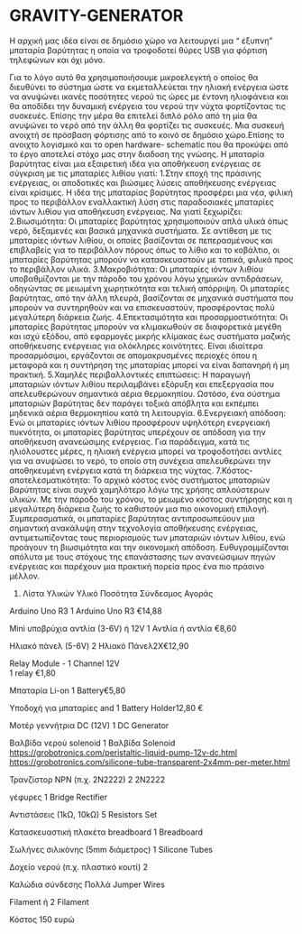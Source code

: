 # GRAVITY-GENERATOR

Η αρχική μας ιδέα είναι σε δημόσιο χώρο να λειτουργεί μια “ έξυπνη” μπαταρία βαρύτητας η οποία να τροφοδοτεί θύρες USB για φόρτιση τηλεφώνων και όχι μόνο. 

Για το λόγο αυτό θα χρησιμοποιήσουμε μικροελεγκτή ο οποίος θα διευθύνει το σύστημα ώστε να εκμεταλλεύεται την ηλιακή ενέργεια ώστε να ανυψώνει ικανές ποσότητες νερού τις ώρες με έντονη ηλιοφάνεια και θα αποδίδει την δυναμική ενέργεια του νερού την νύχτα φορτίζοντας τις συσκευές.
Επίσης την μέρα θα επιτελεί διπλό ρόλο από τη μία θα ανυψώνει το νερό από την άλλη θα φορτίζει τις συσκευές.
Μια συσκευή ανοιχτή σε πρόσβαση φόρτισης από το κοινό σε δημόσιο χώρο.Επίσης το ανοιχτο λογισμικό και το open hardware- schematic που θα προκύψει από το έργο αποτελεί  στόχο μας στην διαδοση της γνώσης.
Η μπαταρία βαρύτητας  είναι μια εξαιρετική ιδέα για αποθήκευση ενέργειας σε σύγκριση με τις μπαταρίες λιθίου γιατί: 
1.Στην εποχή της πράσινης ενέργειας, οι αποδοτικές και βιώσιμες λύσεις αποθήκευσης ενέργειας είναι κρίσιμες. Η ιδέα της μπαταρίας βαρύτητας προσφέρει μια νέα, φιλική προς το περιβάλλον εναλλακτική λύση στις παραδοσιακές μπαταρίες ιόντων λιθίου για αποθήκευση ενέργειας. Να γιατί ξεχωρίζει:
2.Βιωσιμότητα:
Οι μπαταρίες βαρύτητας χρησιμοποιούν απλά υλικά όπως νερό, δεξαμενές και βασικά μηχανικά συστήματα. Σε αντίθεση με τις μπαταρίες ιόντων λιθίου, οι οποίες βασίζονται σε πεπερασμένους και επιβλαβείς για το περιβάλλον πόρους όπως το λίθιο και το κοβάλτιο, οι μπαταρίες βαρύτητας μπορούν να κατασκευαστούν με τοπικά, φιλικά προς το περιβάλλον υλικά.
3.Μακροβιότητα:
Οι μπαταρίες ιόντων λιθίου υποβαθμίζονται με την πάροδο του χρόνου λόγω χημικών αντιδράσεων, οδηγώντας σε μειωμένη χωρητικότητα και τελική απόρριψη. Οι μπαταρίες βαρύτητας, από την άλλη πλευρά, βασίζονται σε μηχανικά συστήματα που μπορούν να συντηρηθούν και να επισκευαστούν, προσφέροντας πολύ μεγαλύτερη διάρκεια ζωής.
4.Επεκτασιμότητα και προσαρμοστικότητα:
Οι μπαταρίες βαρύτητας μπορούν να κλιμακωθούν σε διαφορετικά μεγέθη και ισχύ εξόδου, από εφαρμογές μικρής κλίμακας έως συστήματα μαζικής αποθήκευσης ενέργειας για ολόκληρες κοινότητες. Είναι ιδιαίτερα προσαρμόσιμοι, εργάζονται σε απομακρυσμένες περιοχές όπου η μεταφορά και η συντήρηση της μπαταρίας μπορεί να είναι δαπανηρή ή μη πρακτική.
5.Χαμηλές περιβαλλοντικές επιπτώσεις:
Η παραγωγή μπαταριών ιόντων λιθίου περιλαμβάνει εξόρυξη και επεξεργασία που απελευθερώνουν σημαντικά αέρια θερμοκηπίου. Ωστόσο, ένα σύστημα μπαταριών βαρύτητας δεν παράγει τοξικά απόβλητα και εκπέμπει μηδενικά αέρια θερμοκηπίου κατά τη λειτουργία.
6.Ενεργειακή απόδοση:
Ενώ οι μπαταρίες ιόντων λιθίου προσφέρουν υψηλότερη ενεργειακή πυκνότητα, οι μπαταρίες βαρύτητας υπερέχουν σε απόδοση για την αποθήκευση ανανεώσιμης ενέργειας. Για παράδειγμα, κατά τις ηλιόλουστες μέρες, η ηλιακή ενέργεια μπορεί να τροφοδοτήσει αντλίες για να ανυψώσει το νερό, το οποίο στη συνέχεια απελευθερώνει την αποθηκευμένη ενέργεια κατά τη διάρκεια της νύχτας.
7.Κόστος-αποτελεσματικότητα:
Το αρχικό κόστος ενός συστήματος μπαταριών βαρύτητας είναι συχνά χαμηλότερο λόγω της χρήσης απλούστερων υλικών. Με την πάροδο του χρόνου, το μειωμένο κόστος συντήρησης και η μεγαλύτερη διάρκεια ζωής το καθιστούν μια πιο οικονομική επιλογή.
Συμπερασματικά, οι μπαταρίες βαρύτητας αντιπροσωπεύουν μια σημαντική ανακάλυψη στην τεχνολογία αποθήκευσης ενέργειας, αντιμετωπίζοντας τους περιορισμούς των μπαταριών ιόντων λιθίου, ενώ προάγουν τη βιωσιμότητα και την οικονομική απόδοση. Ευθυγραμμίζονται απόλυτα με τους στόχους της επανάστασης των ανανεώσιμων πηγών ενέργειας και παρέχουν μια πρακτική πορεία προς ένα πιο πράσινο μέλλον.

1. Λίστα Υλικών
Υλικό
Ποσότητα
Σύνδεσμος Αγοράς

Arduino Uno R3
1
Arduino Uno R3 €14,88

Mini υποβρύχια αντλία (3-6V) ή 12V
1
 Αντλία ή αντλία €8,60
 
Ηλιακό πάνελ (5-6V)
2
Ηλιακό Πάνελ2X€12,90

Relay Module - 1 Channel 12V                                                                                                        
1
relay €1,80

Μπαταρία Li-on
1
 Battery€5,80
 
Υποδοχή για μπαταρίες and
1
Battery Holder12,80 €

Μοτέρ γεννήτρια DC (12V)
1
DC Generator

Βαλβίδα νερού solenoid
1
Βαλβίδα Solenoid 
https://grobotronics.com/peristaltic-liquid-pump-12v-dc.html
https://grobotronics.com/silicone-tube-transparent-2x4mm-per-meter.html

Τρανζίστορ NPN (π.χ. 2N2222)
2
2N2222

 γέφυρες
1
Bridge Rectifier

Αντιστάσεις (1kΩ, 10kΩ)
5
Resistors Set

Κατασκευαστική πλακέτα breadboard
1
Breadboard

Σωλήνες σιλικόνης (5mm διάμετρος)
1
Silicone Tubes

Δοχείο νερού (π.χ. πλαστικό κουτί)
2

Καλώδια σύνδεσης
Πολλά
Jumper Wires

Filament   ή                                                                                                                       2                    Filament

Κόστος 150 ευρώ  


